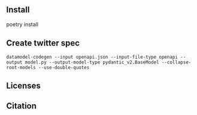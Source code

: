 ## Install
poetry install

## Create twitter spec
```
datamodel-codegen --input openapi.json --input-file-type openapi --output model.py --output-model-type pydantic_v2.BaseModel --collapse-root-models --use-double-quotes
```

## Licenses


## Citation
